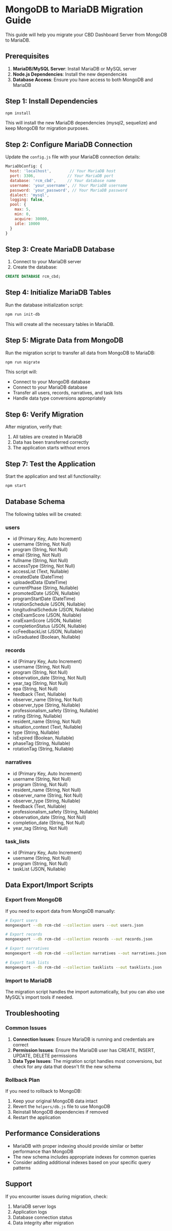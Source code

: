 # MongoDB to MariaDB Migration Guide

This guide will help you migrate your CBD Dashboard Server from MongoDB to MariaDB.

## Prerequisites

1. **MariaDB/MySQL Server**: Install MariaDB or MySQL server
2. **Node.js Dependencies**: Install the new dependencies
3. **Database Access**: Ensure you have access to both MongoDB and MariaDB

## Step 1: Install Dependencies

```bash
npm install
```

This will install the new MariaDB dependencies (mysql2, sequelize) and keep MongoDB for migration purposes.

## Step 2: Configure MariaDB Connection

Update the `config.js` file with your MariaDB connection details:

```javascript
MariaDbConfig: {
  host: 'localhost',        // Your MariaDB host
  port: 3306,              // Your MariaDB port
  database: 'rcm_cbd',     // Your database name
  username: 'your_username', // Your MariaDB username
  password: 'your_password', // Your MariaDB password
  dialect: 'mysql',
  logging: false,
  pool: {
    max: 5,
    min: 0,
    acquire: 30000,
    idle: 10000
  }
}
```

## Step 3: Create MariaDB Database

1. Connect to your MariaDB server
2. Create the database:

```sql
CREATE DATABASE rcm_cbd;
```

## Step 4: Initialize MariaDB Tables

Run the database initialization script:

```bash
npm run init-db
```

This will create all the necessary tables in MariaDB.

## Step 5: Migrate Data from MongoDB

Run the migration script to transfer all data from MongoDB to MariaDB:

```bash
npm run migrate
```

This script will:
- Connect to your MongoDB database
- Connect to your MariaDB database
- Transfer all users, records, narratives, and task lists
- Handle data type conversions appropriately

## Step 6: Verify Migration

After migration, verify that:
1. All tables are created in MariaDB
2. Data has been transferred correctly
3. The application starts without errors

## Step 7: Test the Application

Start the application and test all functionality:

```bash
npm start
```

## Database Schema

The following tables will be created:

### users
- id (Primary Key, Auto Increment)
- username (String, Not Null)
- program (String, Not Null)
- email (String, Not Null)
- fullname (String, Not Null)
- accessType (String, Not Null)
- accessList (Text, Nullable)
- createdDate (DateTime)
- uploadedData (DateTime)
- currentPhase (String, Nullable)
- promotedDate (JSON, Nullable)
- programStartDate (DateTime)
- rotationSchedule (JSON, Nullable)
- longitudinalSchedule (JSON, Nullable)
- citeExamScore (JSON, Nullable)
- oralExamScore (JSON, Nullable)
- completionStatus (JSON, Nullable)
- ccFeedbackList (JSON, Nullable)
- isGraduated (Boolean, Nullable)

### records
- id (Primary Key, Auto Increment)
- username (String, Not Null)
- program (String, Not Null)
- observation_date (String, Not Null)
- year_tag (String, Not Null)
- epa (String, Not Null)
- feedback (Text, Nullable)
- observer_name (String, Not Null)
- observer_type (String, Nullable)
- professionalism_safety (String, Nullable)
- rating (String, Nullable)
- resident_name (String, Not Null)
- situation_context (Text, Nullable)
- type (String, Nullable)
- isExpired (Boolean, Nullable)
- phaseTag (String, Nullable)
- rotationTag (String, Nullable)

### narratives
- id (Primary Key, Auto Increment)
- username (String, Not Null)
- program (String, Not Null)
- resident_name (String, Not Null)
- observer_name (String, Not Null)
- observer_type (String, Nullable)
- feedback (Text, Nullable)
- professionalism_safety (String, Nullable)
- observation_date (String, Not Null)
- completion_date (String, Not Null)
- year_tag (String, Not Null)

### task_lists
- id (Primary Key, Auto Increment)
- username (String, Not Null)
- program (String, Not Null)
- taskList (JSON, Nullable)

## Data Export/Import Scripts

### Export from MongoDB

If you need to export data from MongoDB manually:

```bash
# Export users
mongoexport --db rcm-cbd --collection users --out users.json

# Export records
mongoexport --db rcm-cbd --collection records --out records.json

# Export narratives
mongoexport --db rcm-cbd --collection narratives --out narratives.json

# Export task lists
mongoexport --db rcm-cbd --collection tasklists --out tasklists.json
```

### Import to MariaDB

The migration script handles the import automatically, but you can also use MySQL's import tools if needed.

## Troubleshooting

### Common Issues

1. **Connection Issues**: Ensure MariaDB is running and credentials are correct
2. **Permission Issues**: Ensure the MariaDB user has CREATE, INSERT, UPDATE, DELETE permissions
3. **Data Type Issues**: The migration script handles most conversions, but check for any data that doesn't fit the new schema

### Rollback Plan

If you need to rollback to MongoDB:
1. Keep your original MongoDB data intact
2. Revert the `helpers/db.js` file to use MongoDB
3. Reinstall MongoDB dependencies if removed
4. Restart the application

## Performance Considerations

- MariaDB with proper indexing should provide similar or better performance than MongoDB
- The new schema includes appropriate indexes for common queries
- Consider adding additional indexes based on your specific query patterns

## Support

If you encounter issues during migration, check:
1. MariaDB server logs
2. Application logs
3. Database connection status
4. Data integrity after migration
